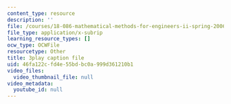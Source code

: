 ```yaml
---
content_type: resource
description: ''
file: /courses/18-086-mathematical-methods-for-engineers-ii-spring-2006/46fa122cfd4e55bdbc0a999d361210b1_r1-r1t5i58g.vtt
file_type: application/x-subrip
learning_resource_types: []
ocw_type: OCWFile
resourcetype: Other
title: 3play caption file
uid: 46fa122c-fd4e-55bd-bc0a-999d361210b1
video_files:
  video_thumbnail_file: null
video_metadata:
  youtube_id: null
---
```

